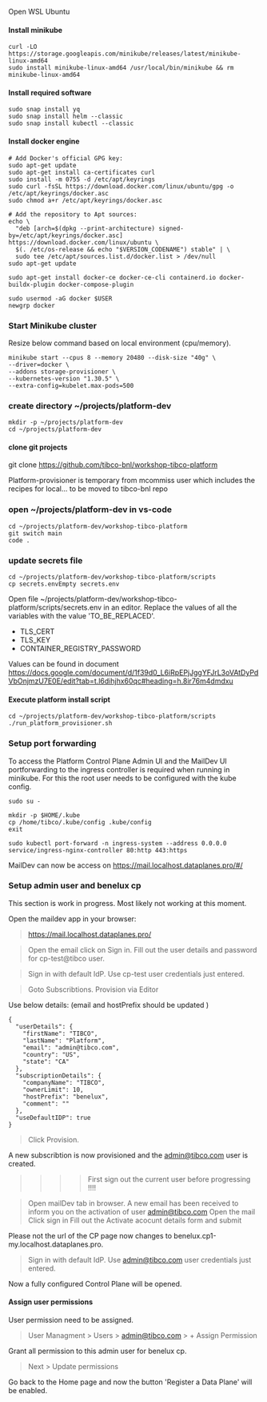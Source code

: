  Open WSL Ubuntu
 
 
 #### Install minikube
```
curl -LO https://storage.googleapis.com/minikube/releases/latest/minikube-linux-amd64
sudo install minikube-linux-amd64 /usr/local/bin/minikube && rm minikube-linux-amd64
```
#### Install required software

```
sudo snap install yq
sudo snap install helm --classic
sudo snap install kubectl --classic
```

#### Install docker engine

```
# Add Docker's official GPG key:
sudo apt-get update
sudo apt-get install ca-certificates curl
sudo install -m 0755 -d /etc/apt/keyrings
sudo curl -fsSL https://download.docker.com/linux/ubuntu/gpg -o /etc/apt/keyrings/docker.asc
sudo chmod a+r /etc/apt/keyrings/docker.asc

# Add the repository to Apt sources:
echo \
  "deb [arch=$(dpkg --print-architecture) signed-by=/etc/apt/keyrings/docker.asc] https://download.docker.com/linux/ubuntu \
  $(. /etc/os-release && echo "$VERSION_CODENAME") stable" | \
  sudo tee /etc/apt/sources.list.d/docker.list > /dev/null
sudo apt-get update

```

```
sudo apt-get install docker-ce docker-ce-cli containerd.io docker-buildx-plugin docker-compose-plugin
```

```
sudo usermod -aG docker $USER
newgrp docker
```
### Start Minikube cluster

Resize below command based on local environment (cpu/memory).

```
minikube start --cpus 8 --memory 20480 --disk-size "40g" \
--driver=docker \
--addons storage-provisioner \
--kubernetes-version "1.30.5" \
--extra-config=kubelet.max-pods=500
```


### create directory ~/projects/platform-dev
```
mkdir -p ~/projects/platform-dev
cd ~/projects/platform-dev
```

#### clone git projects 
git clone  https://github.com/tibco-bnl/workshop-tibco-platform

Platform-provisioner is temporary from mcommiss user which includes the recipes for local... to be moved to tibco-bnl repo

### open ~/projects/platform-dev in vs-code

```
cd ~/projects/platform-dev/workshop-tibco-platform
git switch main
code .
```

### update secrets file

```
cd ~/projects/platform-dev/workshop-tibco-platform/scripts
cp secrets.envEmpty secrets.env
```

Open file ~/projects/platform-dev/workshop-tibco-platform/scripts/secrets.env in an editor.
Replace the values of all the variables with the value 'TO_BE_REPLACED'.
* TLS_CERT
* TLS_KEY
* CONTAINER_REGISTRY_PASSWORD 

Values can be found in document https://docs.google.com/document/d/1f39d0_L6iRpEPjJggYFJrL3oVAtDyPdVbOnjmzU7E0E/edit?tab=t.l6dihjhx60qc#heading=h.8ir76m4dmdxu

#### Execute platform install script


```
cd ~/projects/platform-dev/workshop-tibco-platform/scripts
./run_platform_provisioner.sh
```



### Setup port forwarding

To access the Platform Control Plane Admin UI and the MailDev UI portforwarding to the ingress controller is required when running in minikube.
For this the root user needs to be configured with the kube config.

```
sudo su -
```

```
mkdir -p $HOME/.kube
cp /home/tibco/.kube/config .kube/config
exit
```

```
sudo kubectl port-forward -n ingress-system --address 0.0.0.0 service/ingress-nginx-controller 80:http 443:https
```

MailDev can now be access on https://mail.localhost.dataplanes.pro/#/


### Setup admin user and benelux cp
This section is work in progress. Most likely not working at this moment.

Open the maildev app in your browser:
> https://mail.localhost.dataplanes.pro/

>Open the email 
> click on Sign in.
> Fill out the user details and password for cp-test@tibco user.

> Sign in with default IdP.
Use cp-test user credentials just entered.

> Goto Subscribtions.
> Provision via Editor

Use below details:
(email and hostPrefix should be updated )
```
{
  "userDetails": {
    "firstName": "TIBCO",
    "lastName": "Platform",
    "email": "admin@tibco.com",
    "country": "US",
    "state": "CA"
  },
  "subscriptionDetails": {
    "companyName": "TIBCO",
    "ownerLimit": 10,
    "hostPrefix": "benelux",
    "comment": ""
  },
  "useDefaultIDP": true
}
```

> Click Provision.

A new subscribtion is now provisioned and the admin@tibco.com user is created.

>>>> First sign out the current user before progressing !!!!

> Open mailDev tab in browser.
A new email has been received to inform you on the activation of user admin@tibco.com
> Open the mail
> Click sign in
> Fill out the Activate acocunt details form and submit

Please not the url of the CP page now changes to benelux.cp1-my.localhost.dataplanes.pro.

> Sign in with default IdP.
Use admin@tibco.com user credentials just entered.

Now a fully configured Control Plane will be opened.


#### Assign user permissions

User permission need to be assigned.

> User Managment > Users > admin@tibco.com > + Assign Permission

Grant all permission to this admin user for benelux cp.
> Next > Update permissions

Go back to the Home page and now the button 'Register a Data Plane' will be enabled.
